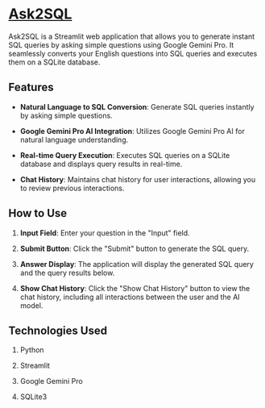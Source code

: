 # [Ask2SQL](https://paridhi3-ask2sql-app-hxyozc.streamlit.app/)

Ask2SQL is a Streamlit web application that allows you to generate instant SQL queries by asking simple questions using Google Gemini Pro. It seamlessly converts your English questions into SQL queries and executes them on a SQLite database.

## Features

- **Natural Language to SQL Conversion**: Generate SQL queries instantly by asking simple questions.
  
- **Google Gemini Pro AI Integration**: Utilizes Google Gemini Pro AI for natural language understanding.

- **Real-time Query Execution**: Executes SQL queries on a SQLite database and displays query results in real-time.

- **Chat History**: Maintains chat history for user interactions, allowing you to review previous interactions.

## How to Use

1. **Input Field**: Enter your question in the "Input" field.

2. **Submit Button**: Click the "Submit" button to generate the SQL query.

3. **Answer Display**: The application will display the generated SQL query and the query results below.

4. **Show Chat History**: Click the "Show Chat History" button to view the chat history, including all interactions between the user and the AI model.

## Technologies Used

1. Python

2. Streamlit

3. Google Gemini Pro

4. SQLite3

